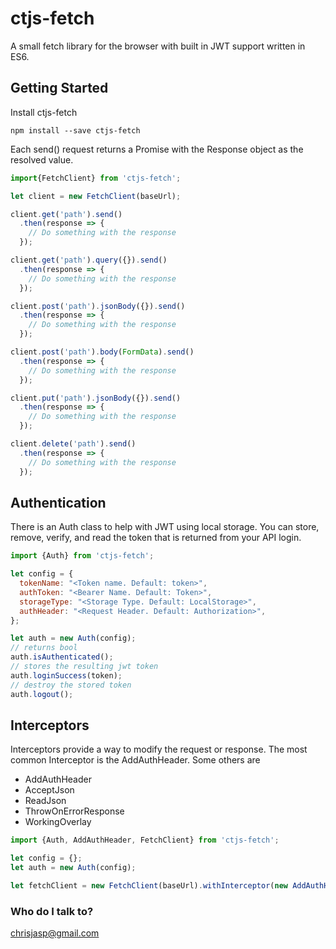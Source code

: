# ctjs-fetch
A small fetch library for the browser with built in JWT support written in ES6.

## Getting Started
Install ctjs-fetch
```
npm install --save ctjs-fetch
```

Each send() request returns a Promise with the Response object as the resolved value.
```javascript
import{FetchClient} from 'ctjs-fetch';

let client = new FetchClient(baseUrl);

client.get('path').send()
  .then(response => {
    // Do something with the response
  });

client.get('path').query({}).send()
  .then(response => {
    // Do something with the response
  });

client.post('path').jsonBody({}).send()
  .then(response => {
    // Do something with the response
  });

client.post('path').body(FormData).send()
  .then(response => {
    // Do something with the response
  });

client.put('path').jsonBody({}).send()
  .then(response => {
    // Do something with the response
  });

client.delete('path').send()
  .then(response => {
    // Do something with the response
  });
```

## Authentication
There is an Auth class to help with JWT using local storage. You can store, remove, verify, and read the token that 
is returned from your API login.
```javascript
import {Auth} from 'ctjs-fetch';

let config = {
  tokenName: "<Token name. Default: token>",
  authToken: "<Bearer Name. Default: Token>",
  storageType: "<Storage Type. Default: LocalStorage>",
  authHeader: "<Request Header. Default: Authorization>",
};

let auth = new Auth(config);
// returns bool
auth.isAuthenticated();
// stores the resulting jwt token
auth.loginSuccess(token);
// destroy the stored token
auth.logout();
```
## Interceptors
Interceptors provide a way to modify the request or response. The most common Interceptor is the 
AddAuthHeader. Some others are 
* AddAuthHeader
* AcceptJson
* ReadJson
* ThrowOnErrorResponse
* WorkingOverlay
```javascript
import {Auth, AddAuthHeader, FetchClient} from 'ctjs-fetch';

let config = {};
let auth = new Auth(config);

let fetchClient = new FetchClient(baseUrl).withInterceptor(new AddAuthHeader(auth));
```

### Who do I talk to?
chrisjasp@gmail.com